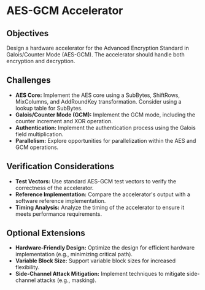 # AES-GCM Accelerator

## Objectives
Design a hardware accelerator for the Advanced Encryption Standard in Galois/Counter Mode (AES-GCM). The accelerator should handle both encryption and decryption.

## Challenges
*   **AES Core:** Implement the AES core using a SubBytes, ShiftRows, MixColumns, and AddRoundKey transformation.  Consider using a lookup table for SubBytes.
*   **Galois/Counter Mode (GCM):** Implement the GCM mode, including the counter increment and XOR operation.
*   **Authentication:** Implement the authentication process using the Galois field multiplication.
*   **Parallelism:** Explore opportunities for parallelization within the AES and GCM operations.

## Verification Considerations
*   **Test Vectors:** Use standard AES-GCM test vectors to verify the correctness of the accelerator.
*   **Reference Implementation:** Compare the accelerator's output with a software reference implementation.
*   **Timing Analysis:** Analyze the timing of the accelerator to ensure it meets performance requirements.

## Optional Extensions
*   **Hardware-Friendly Design:** Optimize the design for efficient hardware implementation (e.g., minimizing critical path).
*   **Variable Block Size:** Support variable block sizes for increased flexibility.
*   **Side-Channel Attack Mitigation:** Implement techniques to mitigate side-channel attacks (e.g., masking).